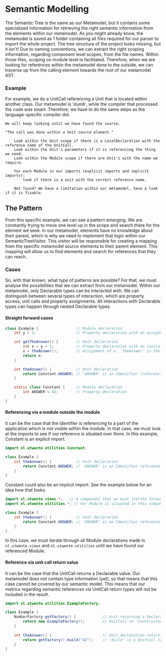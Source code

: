# Semantic Modelling 
The Semantic Tree is the same as our Metamodel, but it contains some specialized information for retrieving the right 
semantic information from the elements within our metamodel. As you might already know, the metamodel is saved as 1 
folder containing all files required for our parser to import the whole project. The tree structure of the project looks
missing, but it isn't! Due to naming conventions, we can extract the right scoping information, regarding component
level scopes, from the file names. Within those files, scoping on module level is facilitated. Therefore, when we are
looking for references within the metamodel done to the outside, we can traverse up from the calling element towards the
root of our metamodel AST.


### Example
For example, we do a UnitCall referencing a Unit that is located within another class. Our metamodel is 'dumb', while
the compiler that processed the code was smart. Therefore, we have to do the same steps as the language-specific
compiler did.
```
We will keep looking until we have found the source.

"The call was done within a Unit source element."

    Look within the Unit scope if there is a LocalDeclaration with the reference name of the UnitCall.
    Look within the Unit's parameters if it is referencing the thing we need. 
    Look within the Module scope if there are Unit's with the name we require. 
    
    For each Module in our imports (explicit imports and implicit imports):
        look if there is a unit with the correct reference name.
   
    Not found? We have a limitation within our metamodel, have a look if it is fixable.
```

## The Pattern
From this specific example, we can see a pattern emerging. We are constantly trying to move one level up in the scope 
and search there for the element we seek. In our metamodel, elements have no knowledge about their parent, which is why 
we need to implement that logic within our SemanticTreeVisitor. This visitor will be responsible for creating a mapping
from the specific metamodel source elements to their parent element. This mapping will allow us to find elements and 
search for references that they can reach.

### Cases
So, with that known, what type of patterns are possible? For that, we must analyse the possibilities that we can extract
from our metamodel. Within our metamodel, only Declarable types can be interacted with. We can distinguish between several 
types of interaction, which are property access, unit calls and property assignments. All interactions with Declarable 
types can happen through nested Declarable types. 

#### Straight forward cases
```java
class Example {                 // Module declaration
    int y = 1;                  // Property declaration with an assignment

    int getTheAnswer() {        // Unit declaration
        int x = y + 1;          // Property declaration with an initializer (i.e. Assignment), 'y' is an Identifier that is 'accessed'
        x = theAnswer();        // Assignment of x. 'theAnswer' is the reference to a Unit, this is a UnitCall
        return x;               
    }

    int theAnswer() {           // Unit declaration
        return Constant.ANSWER; // 'ANSWER' is an Identifier (referencing a Property), accessed through 'Constant' also an Identifier (referencing a Module)
    }

    static class Constant {     // Module declaration
        int ANSWER = 42;        // Property declaration
    }
}
```

#### Referencing via a module outside the module
It can be the case that the Identifier is referencing to a part of the application which is not visible within the module.
In that case, we must look at the imports to see if our reference is situated over there. In this example, Constant is 
an explicit import.

```java
import nl.utwente.utilities.Constant;

class Example {
    int theAnswer() {           // Unit declaration
        return Constant.ANSWER; // 'ANSWER' is an Identifier reference with a Module that outside of the module.
    }
}
```

Constant could also be an implicit import. See the example below for an idea how that looks.
```java
import nl.utwente.views.*;   // A component that we must iterate through also to find our Module reference.
import nl.utwente.utilities.*; // Our Module is situated in this component.

class Example {
    int theAnswer() {           // Unit declaration
        return Constant.ANSWER; // 'ANSWER' is an Identifier reference with a Module that outside of the module.
    }
}
```
In this case, we must iterate through all Module declarations made in `nl.utwente.views` and `nl.utwente.utitilies` until
we have found our referenced Module. 

#### Reference via unit call return value
It can be the case that the UnitCall returns a Declarable value. Our metamodel does not contain type information (yet),
so that means that this case cannot be covered by our semantic model. This means that our metrics regarding semantic
references via UnitCall return types will not be included in the result. 

[//]: # (TODO Include this conclusion in thesis. Type was out of scope due to Type Parameterization.)

```java
import nl.utwente.utilities.ExampleFactory;

class Example {
    NumberFactory getFactory() {            // Unit returning a Declarable type
        return new ExampleFactory();        // UnitCall to 'constructor' of ExampleFactory
    }
    
    int theAnswer() {                       // Unit declaration returning 
        return getFactory().build("42");    // 'build' is a UnitCall to NumberFactory, but we do not have that information.
    }
}
```